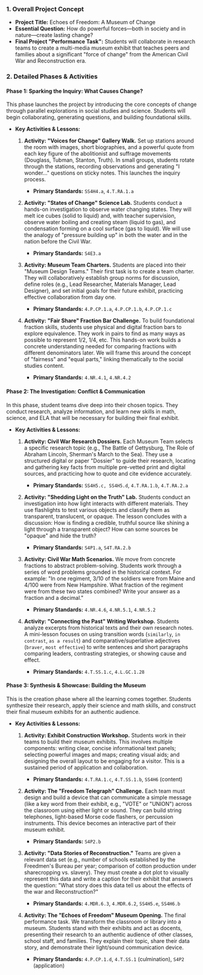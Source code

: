 ### **1. Overall Project Concept**

*   **Project Title:** Echoes of Freedom: A Museum of Change
*   **Essential Question:** How do powerful forces—both in society and in nature—create lasting change?
*   **Final Project "Performance Task":** Students will collaborate in research teams to create a multi-media museum exhibit that teaches peers and families about a significant "force of change" from the American Civil War and Reconstruction era.

### **2. Detailed Phases & Activities**

#### **Phase 1: Sparking the Inquiry: What Causes Change?**

This phase launches the project by introducing the core concepts of change through parallel explorations in social studies and science. Students will begin collaborating, generating questions, and building foundational skills.

*   **Key Activities & Lessons:**
    1.  **Activity: "Voices for Change" Gallery Walk.** Set up stations around the room with images, short biographies, and a powerful quote from each key figure of the abolitionist and suffrage movements (Douglass, Tubman, Stanton, Truth). In small groups, students rotate through the stations, recording observations and generating "I wonder..." questions on sticky notes. This launches the inquiry process.
        *   **Primary Standards:** `SS4H4.a`, `4.T.RA.1.a`

    2.  **Activity: "States of Change" Science Lab.** Students conduct a hands-on investigation to observe water changing states. They will melt ice cubes (solid to liquid) and, with teacher supervision, observe water boiling and creating steam (liquid to gas), and condensation forming on a cool surface (gas to liquid). We will use the analogy of "pressure building up" in both the water and in the nation before the Civil War.
        *   **Primary Standards:** `S4E3.a`

    3.  **Activity: Museum Team Charters.** Students are placed into their "Museum Design Teams." Their first task is to create a team charter. They will collaboratively establish group norms for discussion, define roles (e.g., Lead Researcher, Materials Manager, Lead Designer), and set initial goals for their future exhibit, practicing effective collaboration from day one.
        *   **Primary Standards:** `4.P.CP.1.a`, `4.P.CP.1.b`, `4.P.CP.1.c`

    4.  **Activity: "Fair Share" Fraction Bar Challenge.** To build foundational fraction skills, students use physical and digital fraction bars to explore equivalence. They work in pairs to find as many ways as possible to represent 1/2, 1/4, etc. This hands-on work builds a concrete understanding needed for comparing fractions with different denominators later. We will frame this around the concept of "fairness" and "equal parts," linking thematically to the social studies content.
        *   **Primary Standards:** `4.NR.4.1`, `4.NR.4.2`

#### **Phase 2: The Investigation: Conflict & Communication**

In this phase, student teams dive deep into their chosen topics. They conduct research, analyze information, and learn new skills in math, science, and ELA that will be necessary for building their final exhibit.

*   **Key Activities & Lessons:**
    1.  **Activity: Civil War Research Dossiers.** Each Museum Team selects a specific research topic (e.g., The Battle of Gettysburg, The Role of Abraham Lincoln, Sherman's March to the Sea). They use a structured digital or paper "Dossier" to guide their research, locating and gathering key facts from multiple pre-vetted print and digital sources, and practicing how to quote and cite evidence accurately.
        *   **Primary Standards:** `SS4H5.c, SS4H5.d`, `4.T.RA.1.b`, `4.T.RA.2.a`

    2.  **Activity: "Shedding Light on the Truth" Lab.** Students conduct an investigation into how light interacts with different materials. They use flashlights to test various objects and classify them as transparent, translucent, or opaque. The lesson concludes with a discussion: How is finding a credible, truthful source like shining a light through a transparent object? How can some sources be "opaque" and hide the truth?
        *   **Primary Standards:** `S4P1.a`, `S4T.RA.2.b`

    3.  **Activity: Civil War Math Scenarios.** We move from concrete fractions to abstract problem-solving. Students work through a series of word problems grounded in the historical context. For example: "In one regiment, 3/10 of the soldiers were from Maine and 4/100 were from New Hampshire. What fraction of the regiment were from these two states combined? Write your answer as a fraction and a decimal."
        *   **Primary Standards:** `4.NR.4.6`, `4.NR.5.1`, `4.NR.5.2`

    4.  **Activity: "Connecting the Past" Writing Workshop.** Students analyze excerpts from historical texts and their own research notes. A mini-lesson focuses on using transition words (`similarly`, `in contrast`, `as a result`) and comparative/superlative adjectives (`braver`, `most effective`) to write sentences and short paragraphs comparing leaders, contrasting strategies, or showing cause and effect.
        *   **Primary Standards:** `4.T.SS.1.c`, `4.L.GC.1.28`

#### **Phase 3: Synthesis & Showcase: Building the Museum**

This is the creation phase where all the learning comes together. Students synthesize their research, apply their science and math skills, and construct their final museum exhibits for an authentic audience.

*   **Key Activities & Lessons:**
    1.  **Activity: Exhibit Construction Workshop.** Students work in their teams to build their museum exhibits. This involves multiple components: writing clear, concise informational text panels; selecting powerful images and maps; creating visual aids; and designing the overall layout to be engaging for a visitor. This is a sustained period of application and collaboration.
        *   **Primary Standards:** `4.T.RA.1.c`, `4.T.SS.1.b`, `SS4H6` (content)

    2.  **Activity: The "Freedom Telegraph" Challenge.** Each team must design and build a device that can communicate a simple message (like a key word from their exhibit, e.g., "VOTE" or "UNION") across the classroom using either light or sound. They can build string telephones, light-based Morse code flashers, or percussion instruments. This device becomes an interactive part of their museum exhibit.
        *   **Primary Standards:** `S4P2.b`

    3.  **Activity: "Data Stories of Reconstruction."** Teams are given a relevant data set (e.g., number of schools established by the Freedmen's Bureau per year; comparison of cotton production under sharecropping vs. slavery). They must create a dot plot to visually represent this data and write a caption for their exhibit that answers the question: "What story does this data tell us about the effects of the war and Reconstruction?"
        *   **Primary Standards:** `4.MDR.6.3`, `4.MDR.6.2`, `SS4H5.e`, `SS4H6.b`

    4.  **Activity: The "Echoes of Freedom" Museum Opening.** The final performance task. We transform the classroom or library into a museum. Students stand with their exhibits and act as docents, presenting their research to an authentic audience of other classes, school staff, and families. They explain their topic, share their data story, and demonstrate their light/sound communication device.
        *   **Primary Standards:** `4.P.CP.1.d`, `4.T.SS.1` (culmination), `S4P2` (application)